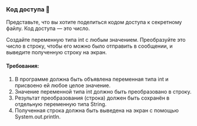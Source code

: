 
### Код доступа 🔑

Представьте, что вы хотите поделиться кодом доступа к секретному файлу. Код доступа — это число.

Создайте переменную типа int с любым значением. Преобразуйте это число в строку, чтобы его можно было отправить в сообщении, и выведите полученную строку на экран.

#### Требования:
1. В программе должна быть объявлена переменная типа int и присвоено ей любое целое значение. 
2. Значение переменной типа int должно быть преобразовано в строку. 
3. Результат преобразования (строка) должен быть сохранён в отдельную переменную типа String. 
4. Полученная строка должна быть выведена на экран с помощью System.out.println.